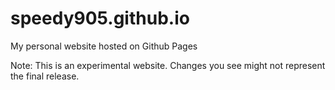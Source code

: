 # speedy905.github.io
My personal website hosted on Github Pages

Note: This is an experimental website. Changes you see might not represent the final release.
